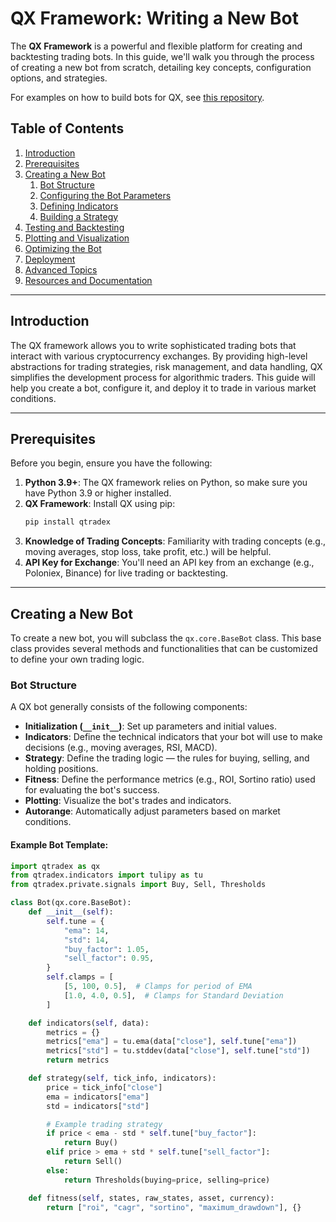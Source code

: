# QX Framework: Writing a New Bot

The **QX Framework** is a powerful and flexible platform for creating and backtesting trading bots. In this guide, we'll walk you through the process of creating a new bot from scratch, detailing key concepts, configuration options, and strategies.

For examples on how to build bots for QX, see [this repository](https://github.com/squidKid-deluxe/qtradex-ai-agents).

## Table of Contents

1. [Introduction](#introduction)
2. [Prerequisites](#prerequisites)
3. [Creating a New Bot](#creating-a-new-bot)
    1. [Bot Structure](#bot-structure)
    2. [Configuring the Bot Parameters](#configuring-the-bot-parameters)
    3. [Defining Indicators](#defining-indicators)
    4. [Building a Strategy](#building-a-strategy)
4. [Testing and Backtesting](#testing-and-backtesting)
5. [Plotting and Visualization](#plotting-and-visualization)
6. [Optimizing the Bot](#optimizing-the-bot)
7. [Deployment](#deployment)
8. [Advanced Topics](#advanced-topics)
9. [Resources and Documentation](#resources-and-documentation)

---

## Introduction

The QX framework allows you to write sophisticated trading bots that interact with various cryptocurrency exchanges. By providing high-level abstractions for trading strategies, risk management, and data handling, QX simplifies the development process for algorithmic traders. This guide will help you create a bot, configure it, and deploy it to trade in various market conditions.

---

## Prerequisites

Before you begin, ensure you have the following:

1. **Python 3.9+**: The QX framework relies on Python, so make sure you have Python 3.9 or higher installed.
2. **QX Framework**: Install QX using pip:
   ```bash
   pip install qtradex
   ```
3. **Knowledge of Trading Concepts**: Familiarity with trading concepts (e.g., moving averages, stop loss, take profit, etc.) will be helpful.
4. **API Key for Exchange**: You'll need an API key from an exchange (e.g., Poloniex, Binance) for live trading or backtesting.

---

## Creating a New Bot

To create a new bot, you will subclass the `qx.core.BaseBot` class. This base class provides several methods and functionalities that can be customized to define your own trading logic.

### Bot Structure

A QX bot generally consists of the following components:

- **Initialization (`__init__`)**: Set up parameters and initial values.
- **Indicators**: Define the technical indicators that your bot will use to make decisions (e.g., moving averages, RSI, MACD).
- **Strategy**: Define the trading logic — the rules for buying, selling, and holding positions.
- **Fitness**: Define the performance metrics (e.g., ROI, Sortino ratio) used for evaluating the bot's success.
- **Plotting**: Visualize the bot's trades and indicators.
- **Autorange**: Automatically adjust parameters based on market conditions.

#### Example Bot Template:

```python
import qtradex as qx
from qtradex.indicators import tulipy as tu
from qtradex.private.signals import Buy, Sell, Thresholds

class Bot(qx.core.BaseBot):
    def __init__(self):
        self.tune = {
            "ema": 14,
            "std": 14,
            "buy_factor": 1.05,
            "sell_factor": 0.95,
        }
        self.clamps = [
            [5, 100, 0.5],  # Clamps for period of EMA
            [1.0, 4.0, 0.5],  # Clamps for Standard Deviation
        ]

    def indicators(self, data):
        metrics = {}
        metrics["ema"] = tu.ema(data["close"], self.tune["ema"])
        metrics["std"] = tu.stddev(data["close"], self.tune["std"])
        return metrics

    def strategy(self, tick_info, indicators):
        price = tick_info["close"]
        ema = indicators["ema"]
        std = indicators["std"]

        # Example trading strategy
        if price < ema - std * self.tune["buy_factor"]:
            return Buy()
        elif price > ema + std * self.tune["sell_factor"]:
            return Sell()
        else:
            return Thresholds(buying=price, selling=price)

    def fitness(self, states, raw_states, asset, currency):
        return ["roi", "cagr", "sortino", "maximum_drawdown"], {}
```